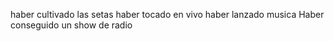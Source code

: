 haber cultivado las setas
haber tocado en vivo 
haber lanzado musica
Haber conseguido un show de radio